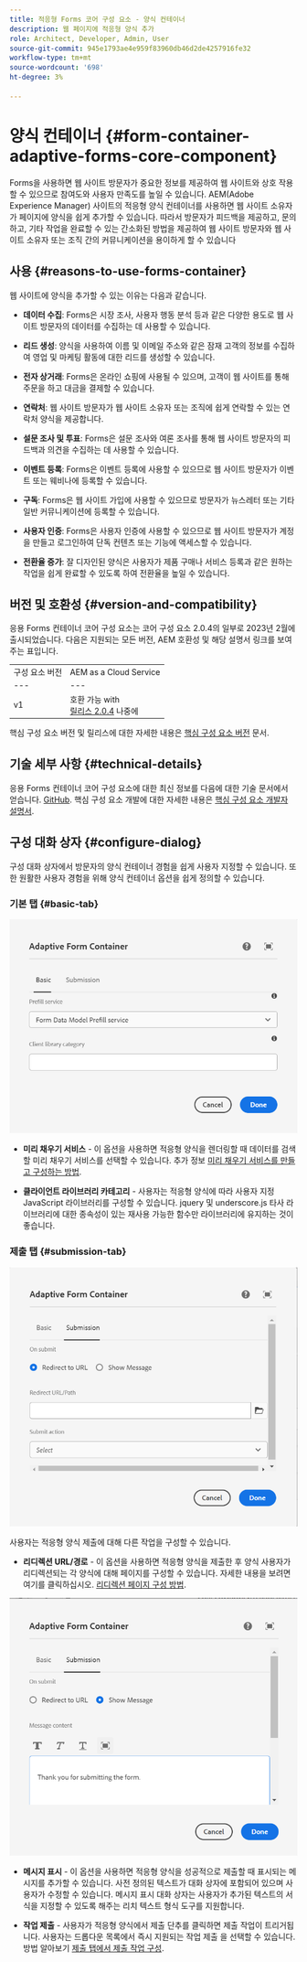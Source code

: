 ```yaml
---
title: 적응형 Forms 코어 구성 요소 - 양식 컨테이너
description: 웹 페이지에 적응형 양식 추가
role: Architect, Developer, Admin, User
source-git-commit: 945e1793ae4e959f83960db46d2de4257916fe32
workflow-type: tm+mt
source-wordcount: '698'
ht-degree: 3%

---
```



# 양식 컨테이너 {#form-container-adaptive-forms-core-component}

Forms을 사용하면 웹 사이트 방문자가 중요한 정보를 제공하여 웹 사이트와 상호 작용할 수 있으므로 참여도와 사용자 만족도를 높일 수 있습니다. AEM(Adobe Experience Manager) 사이트의 적응형 양식 컨테이너를 사용하면 웹 사이트 소유자가 페이지에 양식을 쉽게 추가할 수 있습니다. 따라서 방문자가 피드백을 제공하고, 문의하고, 기타 작업을 완료할 수 있는 간소화된 방법을 제공하여 웹 사이트 방문자와 웹 사이트 소유자 또는 조직 간의 커뮤니케이션을 용이하게 할 수 있습니다

## 사용 {#reasons-to-use-forms-container}

웹 사이트에 양식을 추가할 수 있는 이유는 다음과 같습니다.

* **데이터 수집**: Forms은 시장 조사, 사용자 행동 분석 등과 같은 다양한 용도로 웹 사이트 방문자의 데이터를 수집하는 데 사용할 수 있습니다.

* **리드 생성**: 양식을 사용하여 이름 및 이메일 주소와 같은 잠재 고객의 정보를 수집하여 영업 및 마케팅 활동에 대한 리드를 생성할 수 있습니다.

* **전자 상거래**: Forms은 온라인 쇼핑에 사용될 수 있으며, 고객이 웹 사이트를 통해 주문을 하고 대금을 결제할 수 있습니다.

* **연락처**: 웹 사이트 방문자가 웹 사이트 소유자 또는 조직에 쉽게 연락할 수 있는 연락처 양식을 제공합니다.

* **설문 조사 및 투표**: Forms은 설문 조사와 여론 조사를 통해 웹 사이트 방문자의 피드백과 의견을 수집하는 데 사용할 수 있습니다.

* **이벤트 등록**: Forms은 이벤트 등록에 사용할 수 있으므로 웹 사이트 방문자가 이벤트 또는 웨비나에 등록할 수 있습니다.

* **구독**: Forms은 웹 사이트 가입에 사용할 수 있으므로 방문자가 뉴스레터 또는 기타 일반 커뮤니케이션에 등록할 수 있습니다.

* **사용자 인증**: Forms은 사용자 인증에 사용할 수 있으므로 웹 사이트 방문자가 계정을 만들고 로그인하여 단독 컨텐츠 또는 기능에 액세스할 수 있습니다.

* **전환율 증가**: 잘 디자인된 양식은 사용자가 제품 구매나 서비스 등록과 같은 원하는 작업을 쉽게 완료할 수 있도록 하여 전환율을 높일 수 있습니다.


## 버전 및 호환성 {#version-and-compatibility}

응용 Forms 컨테이너 코어 구성 요소는 코어 구성 요소 2.0.4의 일부로 2023년 2월에 출시되었습니다. 다음은 지원되는 모든 버전, AEM 호환성 및 해당 설명서 링크를 보여주는 표입니다.

|  |  |
|---|---|
| 구성 요소 버전 | AEM as a Cloud Service |
| --- | --- |
| v1 | 호환 가능 with<br>[릴리스 2.0.4](/help/versions.md) 나중에 | 호환 가능 | 호환 가능 |

핵심 구성 요소 버전 및 릴리스에 대한 자세한 내용은 [핵심 구성 요소 버전](/help/versions.md) 문서.

<!-- ## Sample Component Output {#sample-component-output}

To experience the Accordion Component as well as see examples of its configuration options as well as HTML and JSON output, visit the [Component Library](https://adobe.com/go/aem_cmp_library_accordion). -->

## 기술 세부 사항 {#technical-details}

응용 Forms 컨테이너 코어 구성 요소에 대한 최신 정보를 다음에 대한 기술 문서에서 얻습니다. [GitHub](https://github.com/adobe/aem-core-forms-components/tree/master/ui.af.apps/src/main/content/jcr_root/apps/core/fd/components/form/container/v1/container). 핵심 구성 요소 개발에 대한 자세한 내용은 [핵심 구성 요소 개발자 설명서](/help/developing/overview.md).

## 구성 대화 상자 {#configure-dialog}

구성 대화 상자에서 방문자의 양식 컨테이너 경험을 쉽게 사용자 지정할 수 있습니다. 또한 원활한 사용자 경험을 위해 양식 컨테이너 옵션을 쉽게 정의할 수 있습니다.

### 기본 탭 {#basic-tab}

![기본 탭](/help/adaptive-forms/assets/formcontainer_basictab.png)

* **미리 채우기 서비스** - 이 옵션을 사용하면 적응형 양식을 렌더링할 때 데이터를 검색할 미리 채우기 서비스를 선택할 수 있습니다. 추가 정보 [미리 채우기 서비스를 만들고 구성하는 방법](https://experienceleague.adobe.com/docs/experience-manager-cloud-service/content/forms/create-an-adaptive-form/prepopulate-adaptive-form-fields.html?lang=en#aem-forms-custom-prefill-service).

* **클라이언트 라이브러리 카테고리** - 사용자는 적응형 양식에 따라 사용자 지정 JavaScript 라이브러리를 구성할 수 있습니다. jquery 및 underscore.js 타사 라이브러리에 대한 종속성이 있는 재사용 가능한 함수만 라이브러리에 유지하는 것이 좋습니다.

### 제출 탭 {#submission-tab}

![제출 탭](/help/adaptive-forms/assets/formcontainer_submissiontab.png)

사용자는 적응형 양식 제출에 대해 다른 작업을 구성할 수 있습니다.

* **리디렉션 URL/경로** - 이 옵션을 사용하면 적응형 양식을 제출한 후 양식 사용자가 리디렉션되는 각 양식에 대해 페이지를 구성할 수 있습니다. 자세한 내용을 보려면 여기를 클릭하십시오. [리디렉션 페이지 구성 방법](https://experienceleague.adobe.com/docs/experience-manager-cloud-service/content/forms/create-an-adaptive-form/configure-submit-actions-and-metadata-submission/configuring-redirect-page.html).

![메시지 탭 표시](/help/adaptive-forms/assets/formconatiner_showmessage.png)

* **메시지 표시** - 이 옵션을 사용하면 적응형 양식을 성공적으로 제출할 때 표시되는 메시지를 추가할 수 있습니다. 사전 정의된 텍스트가 대화 상자에 포함되어 있으며 사용자가 수정할 수 있습니다. 메시지 표시 대화 상자는 사용자가 추가된 텍스트의 서식을 지정할 수 있도록 해주는 리치 텍스트 형식 도구를 지원합니다.

* **작업 제출** - 사용자가 적응형 양식에서 제출 단추를 클릭하면 제출 작업이 트리거됩니다. 사용자는 드롭다운 목록에서 즉시 지원되는 작업 제출 을 선택할 수 있습니다. 방법 알아보기 [제출 탭에서 제출 작업 구성](https://experienceleague.adobe.com/docs/experience-manager-cloud-service/content/forms/create-an-adaptive-form/configure-submit-actions-and-metadata-submission/configuring-submit-actions.html#supporting-custom-functions-in-validation-expressions-br).





